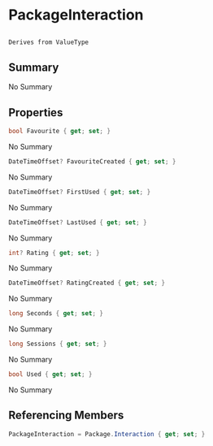 # PackageInteraction

## 
```c#
Derives from ValueType
```

## Summary

No Summary
## Properties

```c#
bool Favourite { get; set; } 
```
No Summary
```c#
DateTimeOffset? FavouriteCreated { get; set; } 
```
No Summary
```c#
DateTimeOffset? FirstUsed { get; set; } 
```
No Summary
```c#
DateTimeOffset? LastUsed { get; set; } 
```
No Summary
```c#
int? Rating { get; set; } 
```
No Summary
```c#
DateTimeOffset? RatingCreated { get; set; } 
```
No Summary
```c#
long Seconds { get; set; } 
```
No Summary
```c#
long Sessions { get; set; } 
```
No Summary
```c#
bool Used { get; set; } 
```
No Summary
## Referencing Members

```c#
PackageInteraction = Package.Interaction { get; set; } 
```
